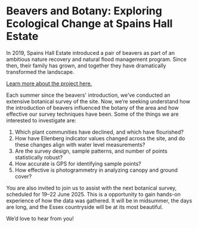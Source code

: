 # Beavers and Botany: Exploring Ecological Change at Spains Hall Estate

In 2019, Spains Hall Estate introduced a pair of beavers as part of an ambitious nature recovery and natural flood management program. Since then, their family has grown, and together they have dramatically transformed the landscape.

[Learn more about the project here.](https://www.spainshallestate.co.uk/nfm_beavers)

Each summer since the beavers' introduction, we’ve conducted an extensive botanical survey of the site. Now, we’re seeking understand how the introduction of beavers influenced the botany of the area and how effective our survey techniques have been.  Some of the things we are interested to investigate are:

1. Which plant communities have declined, and which have flourished?
2. How have Ellenberg indicator values changed across the site, and do these changes align with water level measurements?
1. Are the survey design, sample patterns, and number of points statistically robust?
3. How accurate is GPS for identifying sample points?
4. How effective is photogrammetry in analyzing canopy and ground cover?

You are also invited to join us to assist with the next botanical survey, scheduled for 19–22 June 2025. This is a opportunity to gain hands-on experience of how the data was gathered.  It will be in midsummer, the days are long, and the Essex countryside will be at its most beautiful.

We’d love to hear from you!

